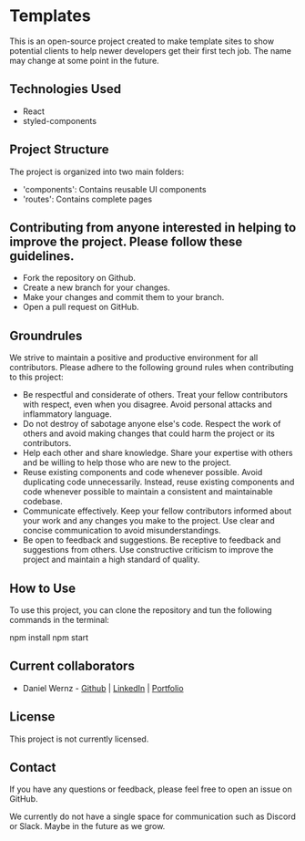 # Templates

This is an open-source project created to make template sites to show potential clients to help newer developers get their first tech job.
The name may change at some point in the future.

## Technologies Used

- React
- styled-components

## Project Structure

The project is organized into two main folders:

- 'components': Contains reusable UI components
- 'routes': Contains complete pages

## Contributing from anyone interested in helping to improve the project. Please follow these guidelines.

- Fork the repository on Github.
- Create a new branch for your changes.
- Make your changes and commit them to your branch.
- Open a pull request on GitHub.

## Groundrules

We strive to maintain a positive and productive environment for all contributors. Please adhere to the following ground rules when contributing to this project:

- Be respectful and considerate of others. Treat your fellow contributors with respect, even when you disagree. Avoid personal attacks and inflammatory language.
- Do not destroy of sabotage anyone else's code. Respect the work of others and avoid making changes that could harm the project or its contributors.
- Help each other and share knowledge. Share your expertise with others and be willing to help those who are new to the project.
- Reuse existing components and code whenever possible. Avoid duplicating code unnecessarily. Instead, reuse existing components and code whenever possible to maintain a consistent and maintainable codebase.
- Communicate effectively. Keep your fellow contributors informed about your work and any changes you make to the project. Use clear and concise communication to avoid misunderstandings.
- Be open to feedback and suggestions. Be receptive to feedback and suggestions from others. Use constructive criticism to improve the project and maintain a high standard of quality.

## How to Use

To use this project, you can clone the repository and tun the following commands in the terminal:

npm install
npm start

## Current collaborators

- Daniel Wernz - [Github](https://www.github.com/dwernz) | [LinkedIn](https://www.linkedin.com/in/danielwernz) | [Portfolio](https://www.danielwernz.com)

## License

This project is not currently licensed.

## Contact

If you have any questions or feedback, please feel free to open an issue on GitHub.

We currently do not have a single space for communication such as Discord or Slack. Maybe in the future as we grow.
